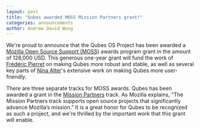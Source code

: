 ```yaml
---
layout: post
title: "Qubes awarded MOSS Mission Partners grant!"
categories: announcements
author: Andrew David Wong
---
```


We're proud to announce that the Qubes OS Project has been awarded a
[Mozilla Open Source Support (MOSS)] awards program grant in the amount
of 128,000 USD. This generous one-year grant will fund the work of
[Frédéric Pierret] on making Qubes more robust and stable, as well as
several key parts of [Nina Alter]'s extensive work on making Qubes more
user-friendly.

There are three separate tracks for MOSS awards. Qubes has been awarded
a grant in the [Mission Partners] track. As Mozilla explains, "The
Mission Partners track supports open source projects that significantly
advance Mozilla’s mission." It is a great honor for Qubes to be
recognized as such a project, and we're thrilled by the important work
that this grant will enable.


[Mozilla Open Source Support (MOSS)]: https://www.mozilla.org/en-US/moss/
[Frédéric Pierret]: https://www.qubes-os.org/team/#frédéric-pierret
[Nina Alter]: https://www.qubes-os.org/team/#nina-eleanor-alter
[Mission Partners]: https://www.mozilla.org/en-US/moss/mission-partners/

